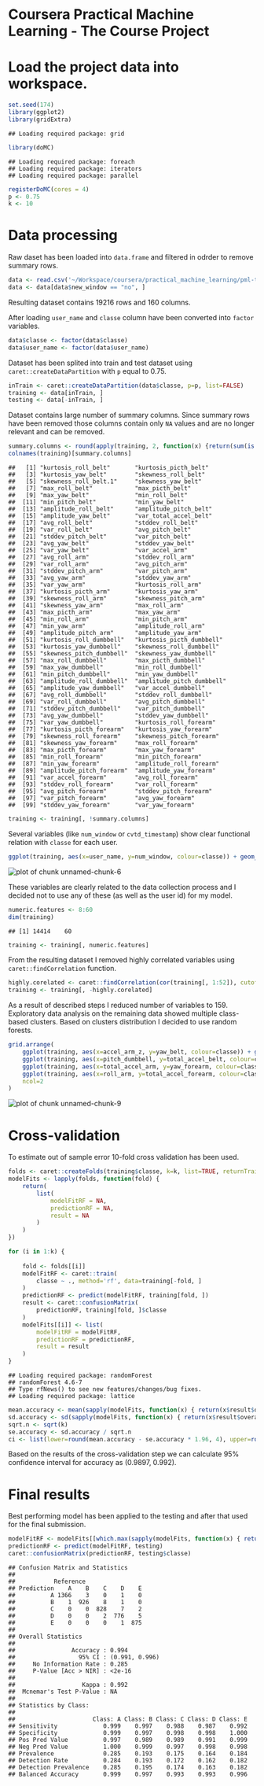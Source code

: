 # Coursera Practical Machine Learning - The Course Project

# Load the project data into workspace.

```r
set.seed(174)
library(ggplot2)
library(gridExtra)
```

```
## Loading required package: grid
```

```r
library(doMC)
```

```
## Loading required package: foreach
## Loading required package: iterators
## Loading required package: parallel
```

```r
registerDoMC(cores = 4)
p <- 0.75
k <- 10
```

# Data processing

Raw daset has been loaded into `data.frame` and filtered in odrder to remove summary rows. 


```r
data <- read.csv('~/Workspace/coursera/practical_machine_learning/pml-training.csv', as.is=TRUE, na.strings=c('', NA))
data <- data[data$new_window == "no", ]
```

Resulting dataset contains 19216 rows and 160 columns.

After loading `user_name` and `classe` column have been converted into `factor` variables. 


```r
data$classe <- factor(data$classe)
data$user_name <- factor(data$user_name)
```

Dataset has been splited into train and test dataset using `caret::createDataPartition` with `p` equal to 0.75.


```r
inTrain <- caret::createDataPartition(data$classe, p=p, list=FALSE)
training <- data[inTrain, ]
testing <- data[-inTrain, ]
```


Dataset contains large number of summary columns. Since summary rows have been removed those columns contain only `NA` values and are no longer relevant and can be removed.


```r
summary.columns <- round(apply(training, 2, function(x) {return(sum(is.na(x)/dim(training)[1]))}), 2) == 1.0
colnames(training)[summary.columns]
```

```
##   [1] "kurtosis_roll_belt"       "kurtosis_picth_belt"     
##   [3] "kurtosis_yaw_belt"        "skewness_roll_belt"      
##   [5] "skewness_roll_belt.1"     "skewness_yaw_belt"       
##   [7] "max_roll_belt"            "max_picth_belt"          
##   [9] "max_yaw_belt"             "min_roll_belt"           
##  [11] "min_pitch_belt"           "min_yaw_belt"            
##  [13] "amplitude_roll_belt"      "amplitude_pitch_belt"    
##  [15] "amplitude_yaw_belt"       "var_total_accel_belt"    
##  [17] "avg_roll_belt"            "stddev_roll_belt"        
##  [19] "var_roll_belt"            "avg_pitch_belt"          
##  [21] "stddev_pitch_belt"        "var_pitch_belt"          
##  [23] "avg_yaw_belt"             "stddev_yaw_belt"         
##  [25] "var_yaw_belt"             "var_accel_arm"           
##  [27] "avg_roll_arm"             "stddev_roll_arm"         
##  [29] "var_roll_arm"             "avg_pitch_arm"           
##  [31] "stddev_pitch_arm"         "var_pitch_arm"           
##  [33] "avg_yaw_arm"              "stddev_yaw_arm"          
##  [35] "var_yaw_arm"              "kurtosis_roll_arm"       
##  [37] "kurtosis_picth_arm"       "kurtosis_yaw_arm"        
##  [39] "skewness_roll_arm"        "skewness_pitch_arm"      
##  [41] "skewness_yaw_arm"         "max_roll_arm"            
##  [43] "max_picth_arm"            "max_yaw_arm"             
##  [45] "min_roll_arm"             "min_pitch_arm"           
##  [47] "min_yaw_arm"              "amplitude_roll_arm"      
##  [49] "amplitude_pitch_arm"      "amplitude_yaw_arm"       
##  [51] "kurtosis_roll_dumbbell"   "kurtosis_picth_dumbbell" 
##  [53] "kurtosis_yaw_dumbbell"    "skewness_roll_dumbbell"  
##  [55] "skewness_pitch_dumbbell"  "skewness_yaw_dumbbell"   
##  [57] "max_roll_dumbbell"        "max_picth_dumbbell"      
##  [59] "max_yaw_dumbbell"         "min_roll_dumbbell"       
##  [61] "min_pitch_dumbbell"       "min_yaw_dumbbell"        
##  [63] "amplitude_roll_dumbbell"  "amplitude_pitch_dumbbell"
##  [65] "amplitude_yaw_dumbbell"   "var_accel_dumbbell"      
##  [67] "avg_roll_dumbbell"        "stddev_roll_dumbbell"    
##  [69] "var_roll_dumbbell"        "avg_pitch_dumbbell"      
##  [71] "stddev_pitch_dumbbell"    "var_pitch_dumbbell"      
##  [73] "avg_yaw_dumbbell"         "stddev_yaw_dumbbell"     
##  [75] "var_yaw_dumbbell"         "kurtosis_roll_forearm"   
##  [77] "kurtosis_picth_forearm"   "kurtosis_yaw_forearm"    
##  [79] "skewness_roll_forearm"    "skewness_pitch_forearm"  
##  [81] "skewness_yaw_forearm"     "max_roll_forearm"        
##  [83] "max_picth_forearm"        "max_yaw_forearm"         
##  [85] "min_roll_forearm"         "min_pitch_forearm"       
##  [87] "min_yaw_forearm"          "amplitude_roll_forearm"  
##  [89] "amplitude_pitch_forearm"  "amplitude_yaw_forearm"   
##  [91] "var_accel_forearm"        "avg_roll_forearm"        
##  [93] "stddev_roll_forearm"      "var_roll_forearm"        
##  [95] "avg_pitch_forearm"        "stddev_pitch_forearm"    
##  [97] "var_pitch_forearm"        "avg_yaw_forearm"         
##  [99] "stddev_yaw_forearm"       "var_yaw_forearm"
```

```r
training <- training[, !summary.columns]
```

Several variables (like `num_window` or `cvtd_timestamp`) show clear functional relation with `classe` for each user. 


```r
ggplot(training, aes(x=user_name, y=num_window, colour=classe)) + geom_point()
```

![plot of chunk unnamed-chunk-6](figure/unnamed-chunk-6.png) 

These variables are clearly related to the data collection process and I decided not to use any of these (as well as the user id) for my model.


```r
numeric.features <- 8:60
dim(training)
```

```
## [1] 14414    60
```

```r
training <- training[, numeric.features]
```

From the resulting dataset I removed highly correlated variables using `caret::findCorrelation` function.


```r
highly.corelated <- caret::findCorrelation(cor(training[, 1:52]), cutoff=0.8)
training <- training[, -highly.corelated]
```

As a result of described steps I reduced number of variables to 159.
Exploratory data analysis on the remaining data showed multiple class-based clusters. Based on clusters distribution I decided to use random forests.


```r
grid.arrange(
    ggplot(training, aes(x=accel_arm_z, y=yaw_belt, colour=classe)) + geom_point(),
    ggplot(training, aes(x=pitch_dumbbell, y=total_accel_belt, colour=classe)) + geom_point(),
    ggplot(training, aes(x=total_accel_arm, y=yaw_forearm, colour=classe)) + geom_point(),
    ggplot(training, aes(x=roll_arm, y=total_accel_forearm, colour=classe)) + geom_point(),
    ncol=2
)
```

![plot of chunk unnamed-chunk-9](figure/unnamed-chunk-9.png) 

# Cross-validation

To estimate out of sample error 10-fold cross validation has been used.


```r
folds <- caret::createFolds(training$classe, k=k, list=TRUE, returnTrain=FALSE)
modelFits <- lapply(folds, function(fold) {
    return(
        list(
            modelFitRF = NA,
            predictionRF = NA,
            result = NA
        )
    )
})

for (i in 1:k) {
    
    fold <- folds[[i]]
    modelFitRF <- caret::train(
        classe ~ ., method='rf', data=training[-fold, ]
    )
    predictionRF <- predict(modelFitRF, training[fold, ])
    result <- caret::confusionMatrix(
        predictionRF, training[fold, ]$classe
    )
    modelFits[[i]] <- list(
        modelFitRF = modelFitRF,
        predictionRF = predictionRF,
        result = result
    )
}
```

```
## Loading required package: randomForest
## randomForest 4.6-7
## Type rfNews() to see new features/changes/bug fixes.
## Loading required package: lattice
```

```r
mean.accuracy <- mean(sapply(modelFits, function(x) { return(x$result$overall[[1]]) }))
sd.accuracy <- sd(sapply(modelFits, function(x) { return(x$result$overall[[1]]) }))
sqrt.n <- sqrt(k)
se.accuracy <- sd.accuracy / sqrt.n
ci <- list(lower=round(mean.accuracy - se.accuracy * 1.96, 4), upper=round(mean.accuracy + se.accuracy * 1.96, 4))
```

Based on the results of the cross-validation step we can calculate 95% confidence interval for accuracy as (0.9897, 0.992).


# Final results

Best performing model has been applied to the testing and after that used for the final submission.


```r
modelFitRF <- modelFits[[which.max(sapply(modelFits, function(x) { return(x$result$overall[[1]]) }))]]$modelFitRF
predictionRF <- predict(modelFitRF, testing)
caret::confusionMatrix(predictionRF, testing$classe)
```

```
## Confusion Matrix and Statistics
## 
##           Reference
## Prediction    A    B    C    D    E
##          A 1366    3    0    1    0
##          B    1  926    8    1    0
##          C    0    0  828    7    2
##          D    0    0    2  776    5
##          E    0    0    0    1  875
## 
## Overall Statistics
##                                         
##                Accuracy : 0.994         
##                  95% CI : (0.991, 0.996)
##     No Information Rate : 0.285         
##     P-Value [Acc > NIR] : <2e-16        
##                                         
##                   Kappa : 0.992         
##  Mcnemar's Test P-Value : NA            
## 
## Statistics by Class:
## 
##                      Class: A Class: B Class: C Class: D Class: E
## Sensitivity             0.999    0.997    0.988    0.987    0.992
## Specificity             0.999    0.997    0.998    0.998    1.000
## Pos Pred Value          0.997    0.989    0.989    0.991    0.999
## Neg Pred Value          1.000    0.999    0.997    0.998    0.998
## Prevalence              0.285    0.193    0.175    0.164    0.184
## Detection Rate          0.284    0.193    0.172    0.162    0.182
## Detection Prevalence    0.285    0.195    0.174    0.163    0.182
## Balanced Accuracy       0.999    0.997    0.993    0.993    0.996
```



